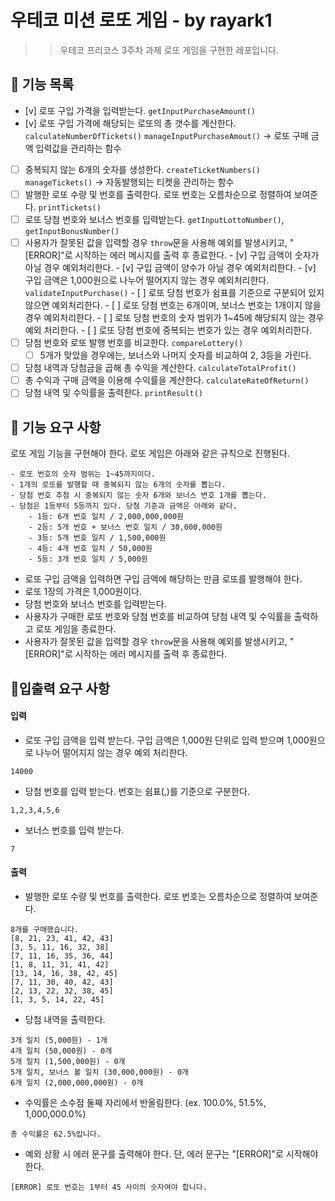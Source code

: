 # 우테코 미션 로또 게임 - by rayark1

> > 우테코 프리코스 3주차 과제 로또 게임을 구현한 레포입니다.

## 🚀 기능 목록

- [v] 로또 구입 가격을 입력받는다. `getInputPurchaseAmount()`
- [v] 로또 구입 가격에 해당되는 로또의 총 갯수를 계산한다. `calculateNumberOfTickets()` 
`manageInputPurchaseAmout()` -> 로또 구매 금액 입력값을 관리하는 함수
- [ ] 중복되지 않는 6개의 숫자를 생성한다. `createTicketNumbers()`
`manageTickets()` -> 자동발행되는 티켓을 관리하는 함수
- [ ] 발행한 로또 수량 및 번호를 출력한다. 로또 번호는 오름차순으로 정렬하여 보여준다. `printTickets()`
- [ ] 로또 당첨 번호와 보너스 번호를 입력받는다. `getInputLottoNumber()`, `getInputBonusNumber()`
- [ ] 사용자가 잘못된 값을 입력할 경우 `throw`문을 사용해 예외를
      발생시키고, "[ERROR]"로 시작하는 에러 메시지를 출력 후 종료한다. 
      - [v] 구입 금액이 숫자가 아닐 경우 예외처리한다. 
      - [v] 구입 금액이 양수가 아닐 경우 예외처리한다.
      - [v] 구입 금액은 1,000원으로 나누어 떨어지지 않는 경우 예외처리한다.
      `validateInputPurchase()`
      - [ ] 로또 당첨 번호가 쉼표를 기준으로 구분되어 있지 않으면 예외처리한다. 
      - [ ] 로또 당첨 번호는 6개이며, 보너스 번호는 1개이지 않을 경우 예외처리한다. 
      - [ ] 로또 당첨 번호의 숫자 범위가 1~45에 해당되지 않는 경우 예외 처리한다. 
      - [ ] 로또 당첨 번호에 중복되는 번호가 있는 경우 예외처리한다.
- [ ] 당첨 번호와 로또 발행 번호를 비교한다. `compareLottery()`
  - [ ] 5개가 맞았을 경우에는, 보너스와 나머지 숫자를 비교하여 2, 3등을 가린다.
- [ ] 당첨 내역과 당첨금을 곱해 총 수익을 계산한다. `calculateTotalProfit()`
- [ ] 총 수익과 구매 금액을 이용해 수익률을 계산한다. `calculateRateOfReturn()`
- [ ] 당첨 내역 및 수익률을 출력한다. `printResult()`

## 🚀 기능 요구 사항

로또 게임 기능을 구현해야 한다. 로또 게임은 아래와 같은 규칙으로 진행된다.

```
- 로또 번호의 숫자 범위는 1~45까지이다.
- 1개의 로또를 발행할 때 중복되지 않는 6개의 숫자를 뽑는다.
- 당첨 번호 추첨 시 중복되지 않는 숫자 6개와 보너스 번호 1개를 뽑는다.
- 당첨은 1등부터 5등까지 있다. 당첨 기준과 금액은 아래와 같다.
    - 1등: 6개 번호 일치 / 2,000,000,000원
    - 2등: 5개 번호 + 보너스 번호 일치 / 30,000,000원
    - 3등: 5개 번호 일치 / 1,500,000원
    - 4등: 4개 번호 일치 / 50,000원
    - 5등: 3개 번호 일치 / 5,000원
```

- 로또 구입 금액을 입력하면 구입 금액에 해당하는 만큼 로또를 발행해야 한다.
- 로또 1장의 가격은 1,000원이다.
- 당첨 번호와 보너스 번호를 입력받는다.
- 사용자가 구매한 로또 번호와 당첨 번호를 비교하여 당첨 내역 및 수익률을 출력하고 로또 게임을 종료한다.
- 사용자가 잘못된 값을 입력할 경우 `throw`문을 사용해 예외를 발생시키고, "[ERROR]"로 시작하는 에러 메시지를 출력 후 종료한다.

## 🚀입출력 요구 사항

#### 입력

- 로또 구입 금액을 입력 받는다. 구입 금액은 1,000원 단위로 입력 받으며 1,000원으로 나누어 떨어지지 않는 경우 예외 처리한다.

```
14000
```

- 당첨 번호를 입력 받는다. 번호는 쉼표(,)를 기준으로 구분한다.

```
1,2,3,4,5,6
```

- 보너스 번호를 입력 받는다.

```
7
```

#### 출력

- 발행한 로또 수량 및 번호를 출력한다. 로또 번호는 오름차순으로 정렬하여 보여준다.

```
8개를 구매했습니다.
[8, 21, 23, 41, 42, 43]
[3, 5, 11, 16, 32, 38]
[7, 11, 16, 35, 36, 44]
[1, 8, 11, 31, 41, 42]
[13, 14, 16, 38, 42, 45]
[7, 11, 30, 40, 42, 43]
[2, 13, 22, 32, 38, 45]
[1, 3, 5, 14, 22, 45]
```

- 당첨 내역을 출력한다.

```
3개 일치 (5,000원) - 1개
4개 일치 (50,000원) - 0개
5개 일치 (1,500,000원) - 0개
5개 일치, 보너스 볼 일치 (30,000,000원) - 0개
6개 일치 (2,000,000,000원) - 0개
```

- 수익률은 소수점 둘째 자리에서 반올림한다. (ex. 100.0%, 51.5%, 1,000,000.0%)

```
총 수익률은 62.5%입니다.
```

- 예외 상황 시 에러 문구를 출력해야 한다. 단, 에러 문구는 "[ERROR]"로 시작해야 한다.

```
[ERROR] 로또 번호는 1부터 45 사이의 숫자여야 합니다.
```
